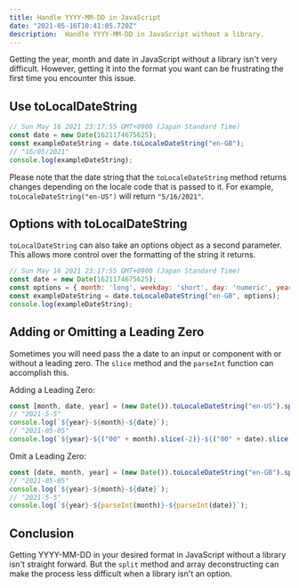 ```yaml
---
title: Handle YYYY-MM-DD in JavaScript
date: "2021-05-16T10:41:05.720Z"
description:  Handle YYYY-MM-DD in JavaScript without a library.
---
```

Getting the year, month and date in JavaScript without a library isn't very difficult. However, getting it into the format you want can be frustrating the first time you encounter this issue.

## Use toLocalDateString

```javascript
// Sun May 16 2021 23:17:55 GMT+0900 (Japan Standard Time)
const date = new Date(1621174675625);
const exampleDateString = date.toLocaleDateString("en-GB");
// "16/05/2021"
console.log(exampleDateString);
```

Please note that the date string that the `toLocaleDateString` method returns changes depending on the locale code that is passed to it. For example, `toLocaleDateString("en-US")` will return `"5/16/2021"`.

## Options with toLocalDateString

`toLocalDateString` can also take an options object as a second parameter. This allows more control over the formatting of the string it returns.

```javascript
// Sun May 16 2021 23:17:55 GMT+0900 (Japan Standard Time)
const date = new Date(1621174675625);
const options = { month: 'long', weekday: 'short', day: 'numeric', year: 'numeric' };
const exampleDateString = date.toLocaleDateString("en-GB", options);
console.log(exampleDateString);
```

## Adding or Omitting a Leading Zero

Sometimes you will need pass the a date to an input or component with or without a leading zero. The `slice` method and the `parseInt` function can accomplish this.

Adding a Leading Zero:

```javascript
const [month, date, year] = (new Date()).toLocaleDateString("en-US").split("/");
// "2021-5-5"
console.log(`${year}-${month}-${date}`);
// "2021-05-05"
console.log(`${year}-${("00" + month).slice(-2)}-${("00" + date).slice(-2)}`);
```

Omit a Leading Zero:

```javascript
const [date, month, year] = (new Date()).toLocaleDateString("en-GB").split("/");
// "2021-05-05"
console.log(`${year}-${month}-${date}`);
// "2021-5-5"
console.log(`${year}-${parseInt(month)}-${parseInt(date)}`);
```

## Conclusion

Getting YYYY-MM-DD in your desired format in JavaScript without a library isn't straight forward. But the `split` method and array deconstructing can make the process less difficult when a library isn't an option.
